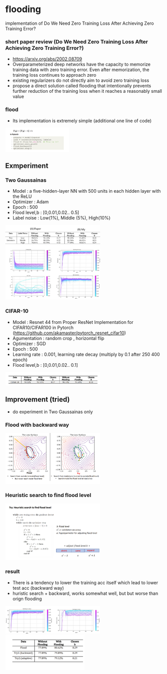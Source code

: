 # flooding
implementation of Do We Need Zero Training Loss After Achieving Zero Training Error?


### short paper review (Do We Need Zero Training Loss After Achieving Zero Training Error?)
+ https://arxiv.org/abs/2002.08709
+ Overparameterized deep networks have the capacity to memorize training data with zero
training error. Even after memorization, the training loss continues to approach zero
+ existing regularizers do not directly aim to avoid zero training loss
+ propose a direct solution called flooding that intentionally prevents further reduction of the
training loss when it reaches a reasonably small value

### flood 
+ Its implementation is extremely simple (additional one line of code) 


<img src="https://github.com/bongseokkim/flooding/blob/main/picture/image_1.PNG"  width="40%">

## Exmperiment 
### Two Gaussainas 
+ Model : a five-hidden-layer NN with 500 units in each hidden layer with the ReLU
+ Optimizer : Adam
+ Epoch : 500
+ Flood level,b : [0,0.01,0.02.. 0.5]
+ Label noise : Low(1%), Middle (5%), High(10%)

<img src="https://github.com/bongseokkim/flooding/blob/main/picture/picutre_1.PNG"  width="60%">
<img src="https://github.com/bongseokkim/flooding/blob/main/picture/picture_3.PNG"  width="60%">


### CIFAR-10 
+ Model :  Resnet 44 from Proper ResNet Implementation for CIFAR10/CIFAR100 in Pytorch (https://github.com/akamaster/pytorch_resnet_cifar10) 
+ Agumentation : random crop , horizontal flip
+ Optimizer : SGD
+ Epoch : 500
+ Learning rate : 0.001, learning rate decay (multiply by 0.1 after 250 400 epoch)
+ Flood level,b : [0,0.01,0.02.. 0.1]

<img src="https://github.com/bongseokkim/flooding/blob/main/picture/picture_2.PNG"  width="60%">

## Improvement (tried)
+ do experiment in Two Gaussainas only 

### Flood with backward way 
<img src="https://github.com/bongseokkim/flooding/blob/main/picture/picture_4.PNG"  width="60%">


### Heuristic search to find flood level 
<img src="https://github.com/bongseokkim/flooding/blob/main/picture/picture_6.PNG"  width="60%">

### result 
+ There is a tendency to lower the training acc itself which lead to lower test acc (backward way)
+ huristic search + backward,  works somewhat well, but  but worse than orign flooding

<img src="https://github.com/bongseokkim/flooding/blob/main/picture/pictire_8.PNG"  width="60%">

<img src="https://github.com/bongseokkim/flooding/blob/main/picture/picture_7.PNG"  width="50%">
